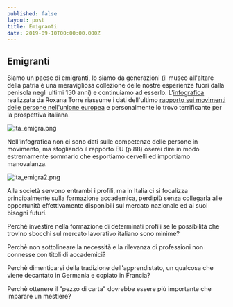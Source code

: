 ```yaml
---
published: false
layout: post
title: Emigranti
date: 2019-09-10T00:00:00.000Z
---
```

## Emigranti

Siamo un paese di emigranti, lo siamo da generazioni (il museo all'altare della patria è una meravigliosa collezione delle nostre esperienze fuori dalla penisola negli ultimi 150 anni) e continuiamo ad esserlo.
L'[infografica](https://www.torre.nl/EUmoves/) realizzata da Roxana Torre riassume i dati dell'ultimo [rapporto sui movimenti delle persone nell'unione europea](https://ec.europa.eu/social/main.jsp?catId=738&langId=en&pubId=8174&furtherPubs=yes) e personalmente lo trovo terrificante per la prospettiva italiana.

![ita_emigra.png]({{site.baseurl}}/images/ita_emigra.png)

Nell'infografica non ci sono dati sulle competenze delle persone in movimento, ma sfogliando il rapporto EU (p.88) oserei dire in modo estremamente sommario che esportiamo cervelli ed importiamo manovalanza.

![ita_emigra2.png]({{site.baseurl}}/images/ita_emigra2.png)


Alla società servono entrambi i profili, ma in Italia ci si focalizza principalmente sulla formazione accademica, perdipiù senza collegarla alle opportunità effettivamente disponibili sul mercato nazionale ed ai suoi bisogni futuri. 

Perchè investire nella formazione di determinati profili se le possibilità che trovino sbocchi sul mercato lavorativo italiano sono minime? 

Perchè non sottolineare la necessità e la rilevanza di professioni non connesse con titoli di accademici?

Perchè dimenticarsi della tradizione dell'apprendistato, un qualcosa che viene decantato in Germania e copiato in Francia?

Perchè ottenere il "pezzo di carta" dovrebbe essere più importante che imparare un mestiere?
